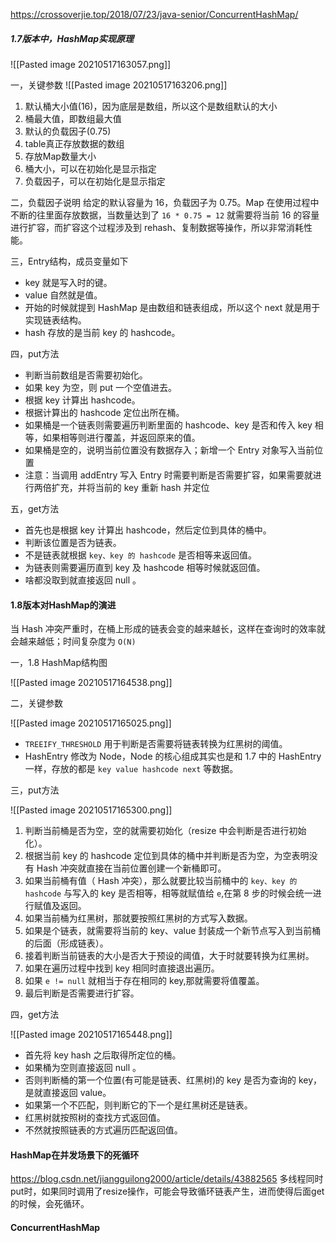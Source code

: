 https://crossoverjie.top/2018/07/23/java-senior/ConcurrentHashMap/

##### 1.7版本中，HashMap实现原理
![[Pasted image 20210517163057.png]]

一，关键参数
![[Pasted image 20210517163206.png]]
 1. 默认桶大小值(16)，因为底层是数组，所以这个是数组默认的大小
 2. 桶最大值，即数组最大值
 3. 默认的负载因子(0.75)
 4. table真正存放数据的数组
 5. 存放Map数量大小
 6. 桶大小，可以在初始化是显示指定
 7. 负载因子，可以在初始化是显示指定

二，负载因子说明
给定的默认容量为 16，负载因子为 0.75。Map 在使用过程中不断的往里面存放数据，当数量达到了 `16 * 0.75 = 12` 就需要将当前 16 的容量进行扩容，而扩容这个过程涉及到 rehash、复制数据等操作，所以非常消耗性能。


三，Entry结构，成员变量如下
-   key 就是写入时的键。
-   value 自然就是值。
-   开始的时候就提到 HashMap 是由数组和链表组成，所以这个 next 就是用于实现链表结构。
-   hash 存放的是当前 key 的 hashcode。

四，put方法
-   判断当前数组是否需要初始化。
-   如果 key 为空，则 put 一个空值进去。
-   根据 key 计算出 hashcode。
-   根据计算出的 hashcode 定位出所在桶。
-   如果桶是一个链表则需要遍历判断里面的 hashcode、key 是否和传入 key 相等，如果相等则进行覆盖，并返回原来的值。
-   如果桶是空的，说明当前位置没有数据存入；新增一个 Entry 对象写入当前位置
- 注意：当调用 addEntry 写入 Entry 时需要判断是否需要扩容，如果需要就进行两倍扩充，并将当前的 key 重新 hash 并定位

五，get方法
-   首先也是根据 key 计算出 hashcode，然后定位到具体的桶中。
-   判断该位置是否为链表。
-   不是链表就根据 `key、key 的 hashcode` 是否相等来返回值。
-   为链表则需要遍历直到 key 及 hashcode 相等时候就返回值。
-   啥都没取到就直接返回 null 。

#### 1.8版本对HashMap的演进
当 Hash 冲突严重时，在桶上形成的链表会变的越来越长，这样在查询时的效率就会越来越低；时间复杂度为 `O(N)`

一，1.8 HashMap结构图

![[Pasted image 20210517164538.png]]

二，关键参数

![[Pasted image 20210517165025.png]]
-   `TREEIFY_THRESHOLD` 用于判断是否需要将链表转换为红黑树的阈值。
-   HashEntry 修改为 Node，Node 的核心组成其实也是和 1.7 中的 HashEntry 一样，存放的都是 `key value hashcode next` 等数据。

三，put方法

![[Pasted image 20210517165300.png]]
1.  判断当前桶是否为空，空的就需要初始化（resize 中会判断是否进行初始化）。
2.  根据当前 key 的 hashcode 定位到具体的桶中并判断是否为空，为空表明没有 Hash 冲突就直接在当前位置创建一个新桶即可。
3.  如果当前桶有值（ Hash 冲突），那么就要比较当前桶中的 `key、key 的 hashcode` 与写入的 key 是否相等，相等就赋值给 `e`,在第 8 步的时候会统一进行赋值及返回。
4.  如果当前桶为红黑树，那就要按照红黑树的方式写入数据。
5.  如果是个链表，就需要将当前的 key、value 封装成一个新节点写入到当前桶的后面（形成链表）。
6.  接着判断当前链表的大小是否大于预设的阈值，大于时就要转换为红黑树。
7.  如果在遍历过程中找到 key 相同时直接退出遍历。
8.  如果 `e != null` 就相当于存在相同的 key,那就需要将值覆盖。
9.  最后判断是否需要进行扩容。

四，get方法

![[Pasted image 20210517165448.png]]

-   首先将 key hash 之后取得所定位的桶。
-   如果桶为空则直接返回 null 。
-   否则判断桶的第一个位置(有可能是链表、红黑树)的 key 是否为查询的 key，是就直接返回 value。
-   如果第一个不匹配，则判断它的下一个是红黑树还是链表。
-   红黑树就按照树的查找方式返回值。
-   不然就按照链表的方式遍历匹配返回值。

#### HashMap在并发场景下的死循环
https://blog.csdn.net/jiangguilong2000/article/details/43882565
多线程同时put时，如果同时调用了resize操作，可能会导致循环链表产生，进而使得后面get的时候，会死循环。


#### ConcurrentHashMap


